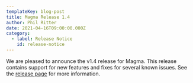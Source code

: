 ```yaml
---
templateKey: blog-post
title: Magma Release 1.4
author: Phil Ritter
date: 2021-04-16T09:00:00.000Z
category:
  - label: Release Notice
    id: release-notice
---
```

We are pleased to announce the v1.4 release for Magma.  This release contains support for new features and fixes for several known issues. See the [release page](https://github.com/magma/magma/releases/tag/v1.4.0) for more information.
